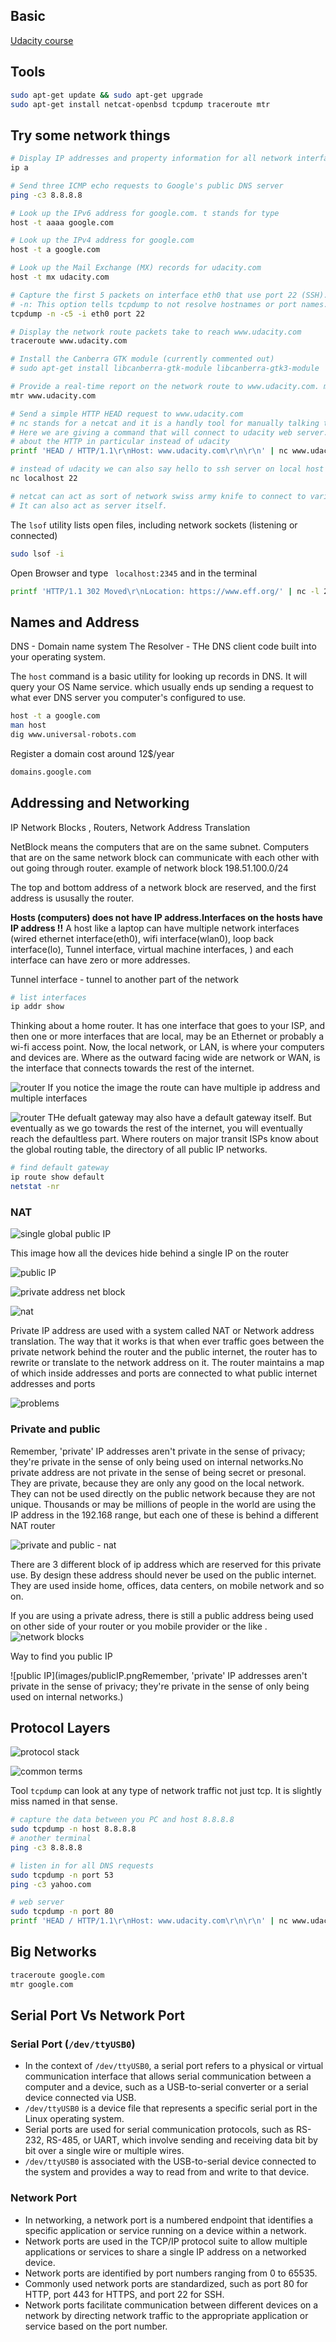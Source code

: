 ## Basic 

[Udacity course](https://www.udacity.com/course/networking-for-web-developers--ud256)

## Tools

```bash
sudo apt-get update && sudo apt-get upgrade
sudo apt-get install netcat-openbsd tcpdump traceroute mtr
```

## Try some network things

```bash
# Display IP addresses and property information for all network interfaces
ip a  

# Send three ICMP echo requests to Google's public DNS server
ping -c3 8.8.8.8  

# Look up the IPv6 address for google.com. t stands for type
host -t aaaa google.com  

# Look up the IPv4 address for google.com
host -t a google.com  

# Look up the Mail Exchange (MX) records for udacity.com
host -t mx udacity.com  

# Capture the first 5 packets on interface eth0 that use port 22 (SSH). 
# -n: This option tells tcpdump to not resolve hostnames or port names. This can make the output easier to read if you're only interested in IP addresses and port numbers, and it can also make tcpdump faster.
tcpdump -n -c5 -i eth0 port 22 

# Display the network route packets take to reach www.udacity.com
traceroute www.udacity.com  

# Install the Canberra GTK module (currently commented out)
# sudo apt-get install libcanberra-gtk-module libcanberra-gtk3-module  

# Provide a real-time report on the network route to www.udacity.com. mtr - my trace route
mtr www.udacity.com

# Send a simple HTTP HEAD request to www.udacity.com
# nc stands for a netcat and it is a handly tool for manually talking to internet services.
# Here we are giving a command that will connect to udacity web server. But nc does not know anything
# about the HTTP in particular instead of udacity
printf 'HEAD / HTTP/1.1\r\nHost: www.udacity.com\r\n\r\n' | nc www.udacity.com 80

# instead of udacity we can also say hello to ssh server on local host
nc localhost 22

# netcat can act as sort of network swiss army knife to connect to various servers.
# It can also act as server itself.

```

The `lsof` utility lists open files, including network sockets (listening or connected)
```bash
sudo lsof -i
```
Open Browser and type  ` localhost:2345` and in the terminal 

```bash
printf 'HTTP/1.1 302 Moved\r\nLocation: https://www.eff.org/' | nc -l 2345
```

## Names and Address

DNS - Domain name system
The Resolver - THe DNS client code built into your operating system.

The `host` command is a basic utility for looking up records in DNS. It will query your OS Name service. which
usually ends up sending a request to what ever DNS server you computer's configured to use.

```bash
host -t a google.com
man host
dig www.universal-robots.com
```

Register a domain cost around 12$/year
```bash
domains.google.com
```

## Addressing and Networking

IP Network Blocks , Routers, Network Address Translation

NetBlock means the computers that are on the same subnet. Computers that are on the same network block
can communicate with each other with out going through router. example of network block 198.51.100.0/24

The top and bottom address of a network block are reserved, and the first address is ususally the router.

**Hosts (computers) does not have IP address.Interfaces on the hosts have IP address !!**
A host like a laptop can have multiple network interfaces (wired ethernet interface(eth0), wifi interface(wlan0), 
loop back interface(lo), Tunnel interface, virtual machine interfaces, ) and each interface can have zero or more addresses.

Tunnel interface - tunnel to another part of the network

```bash
# list interfaces
ip addr show
```

Thinking about a home router. It has one interface that goes to your ISP, and then one or more interfaces 
that are local, may be an Ethernet or probably a wi-fi access point. Now, the local network, or LAN, 
is where your computers and devices are. Where as the outward facing wide are network or WAN, is the 
interface that connects towards the rest of the internet.

![router](images/router.png)
If you notice the image the route can have multiple ip address and multiple interfaces

![router](images/gateway.png)
THe defualt gateway may also have a default gateway itself. But eventually as we go towards the rest of the internet,
you will eventually reach the defaultless part. Where routers on major transit ISPs know about the global routing table,
the directory of all public IP networks.

```bash
# find default gateway
ip route show default
netstat -nr
```

### NAT

![single global public IP](images/NAT-1.png)

This image how all the devices hide behind a single IP on the router

![public IP](images/NAT-2.png)

![private address net block](images/NAT-3.png)

![nat](images/NAT-4.png)

Private IP address are used with a system called NAT or Network address translation. The way that it works is 
that when ever traffic goes between the private network behind the router and the public internet, the router
has to rewrite or translate to the network address on it. The router maintains a map of which inside addresses 
and ports are connected to what public internet addresses and ports

![problems](images/NAT-5.png)


### Private and public

Remember, 'private' IP addresses aren't private in the sense of privacy; they're private in the sense of only 
being used on internal networks.No private address are not private in the sense of being secret or presonal. 
They are private, because they are only any good on the local network. They can not be used directly on the 
public network because they are not unique. Thousands or may be millions of people in the world are using the 
IP address in the 192.168 range, but each one of these is behind a different NAT router

![private and public - nat](images/private%20and%20public%20ip%20-1.png)


There are 3 different block of ip address which are reserved for this private use. By design these address
should never be used on the public internet. They are used inside home, offices, data centers, on mobile network
and so on. 

If you are using a private adress, there is still a public address being used on other side of your router or
you mobile provider or the like .
![network blocks](images/private%20and%20public%20ip%20-2.png)

Way to find you public IP

![public IP](images/publicIP.pngRemember, 'private' IP addresses aren't private in the sense of privacy; they're private in the sense of only being used on internal networks.)


## Protocol Layers
![protocol stack](images/protocol-stack-1.png)

![common terms](images/protocol-stack-2.png)

Tool `tcpdump` can look at any type of network traffic not just tcp. It is slightly miss named in that sense.

```bash
# capture the data between you PC and host 8.8.8.8
sudo tcpdump -n host 8.8.8.8
# another terminal
ping -c3 8.8.8.8

# listen in for all DNS requests
sudo tcpdump -n port 53
ping -c3 yahoo.com

# web server
sudo tcpdump -n port 80
printf 'HEAD / HTTP/1.1\r\nHost: www.udacity.com\r\n\r\n' | nc www.udacity.com 80
```

## Big Networks

```bash
traceroute google.com
mtr google.com
```

## Serial Port Vs Network Port
### Serial Port (`/dev/ttyUSB0`)

- In the context of `/dev/ttyUSB0`, a serial port refers to a physical or virtual communication interface that allows serial communication between a computer and a device, such as a USB-to-serial converter or a serial device connected via USB.
- `/dev/ttyUSB0` is a device file that represents a specific serial port in the Linux operating system.
- Serial ports are used for serial communication protocols, such as RS-232, RS-485, or UART, which involve sending and receiving data bit by bit over a single wire or multiple wires.
- `/dev/ttyUSB0` is associated with the USB-to-serial device connected to the system and provides a way to read from and write to that device.

### Network Port

- In networking, a network port is a numbered endpoint that identifies a specific application or service running on a device within a network.
- Network ports are used in the TCP/IP protocol suite to allow multiple applications or services to share a single IP address on a networked device.
- Network ports are identified by port numbers ranging from 0 to 65535.
- Commonly used network ports are standardized, such as port 80 for HTTP, port 443 for HTTPS, and port 22 for SSH.
- Network ports facilitate communication between different devices on a network by directing network traffic to the appropriate application or service based on the port number.


